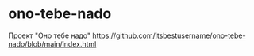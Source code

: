 # ono-tebe-nado
Проект "Оно тебе надо"
https://github.com/itsbestusername/ono-tebe-nado/blob/main/index.html
